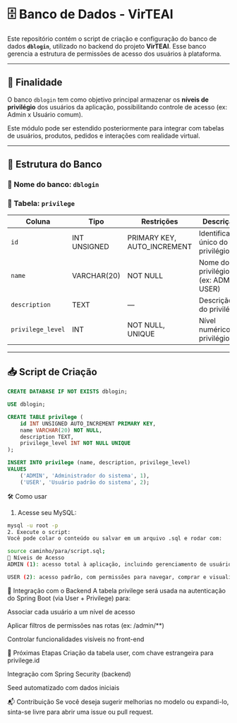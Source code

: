 # 🗄️ Banco de Dados - VirTEAI

Este repositório contém o script de criação e configuração do banco de dados **`dblogin`**, utilizado no backend do projeto **VirTEAI**. Esse banco gerencia a estrutura de permissões de acesso dos usuários à plataforma.

---

## 🎯 Finalidade

O banco `dblogin` tem como objetivo principal armazenar os **níveis de privilégio** dos usuários da aplicação, possibilitando controle de acesso (ex: Admin x Usuário comum).

Este módulo pode ser estendido posteriormente para integrar com tabelas de usuários, produtos, pedidos e interações com realidade virtual.

---

## 🧱 Estrutura do Banco

### 📌 Nome do banco: `dblogin`

### 📄 Tabela: `privilege`

| Coluna           | Tipo                 | Restrições                        | Descrição                              |
|------------------|----------------------|-----------------------------------|----------------------------------------|
| `id`             | INT UNSIGNED         | PRIMARY KEY, AUTO_INCREMENT       | Identificador único do privilégio      |
| `name`           | VARCHAR(20)          | NOT NULL                          | Nome do privilégio (ex: ADMIN, USER)   |
| `description`    | TEXT                 | —                                 | Descrição do privilégio                |
| `privilege_level`| INT                  | NOT NULL, UNIQUE                  | Nível numérico do privilégio           |

---

## 📥 Script de Criação

```sql
CREATE DATABASE IF NOT EXISTS dblogin;

USE dblogin;

CREATE TABLE privilege (
    id INT UNSIGNED AUTO_INCREMENT PRIMARY KEY,
    name VARCHAR(20) NOT NULL,
    description TEXT,
    privilege_level INT NOT NULL UNIQUE
);

INSERT INTO privilege (name, description, privilege_level)
VALUES
    ('ADMIN', 'Administrador do sistema', 1),
    ('USER', 'Usuário padrão do sistema', 2);
````
🛠️ Como usar
1. Acesse seu MySQL:
```bash
mysql -u root -p
2. Execute o script:
Você pode colar o conteúdo ou salvar em um arquivo .sql e rodar com:
````
```bash
source caminho/para/script.sql;
🔐 Níveis de Acesso
ADMIN (1): acesso total à aplicação, incluindo gerenciamento de usuários, produtos e relatórios.

USER (2): acesso padrão, com permissões para navegar, comprar e visualizar pedidos.
```
🔄 Integração com o Backend
A tabela privilege será usada na autenticação do Spring Boot (via User + Privilege) para:

Associar cada usuário a um nível de acesso

Aplicar filtros de permissões nas rotas (ex: /admin/**)

Controlar funcionalidades visíveis no front-end

📌 Próximas Etapas
Criação da tabela user, com chave estrangeira para privilege.id

Integração com Spring Security (backend)

Seed automatizado com dados iniciais

📬 Contribuição
Se você deseja sugerir melhorias no modelo ou expandi-lo, sinta-se livre para abrir uma issue ou pull request.

